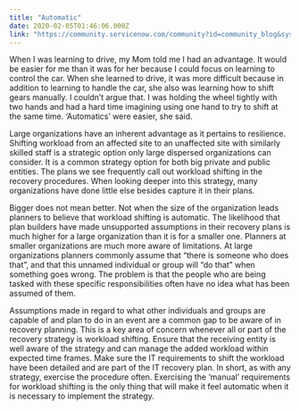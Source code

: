 ```yaml
---
title: "Automatic"
date: 2020-02-05T01:46:06.000Z
link: "https://community.servicenow.com/community?id=community_blog&sys_id=c6573e49db3a4c581cd8a345ca9619b0"
---
```

<p>When I was learning to drive, my Mom told me I had an advantage. It would be easier for me than it was for her because I could focus on learning to control the car. When she learned to drive, it was more difficult because in addition to learning to handle the car, she also was learning how to shift gears manually. I couldn’t argue that. I was holding the wheel tightly with two hands and had a hard time imagining using one hand to try to shift at the same time. ‘Automatics’ were easier, she said.</p>
<p>Large organizations have an inherent advantage as it pertains to resilience. Shifting workload from an affected site to an unaffected site with similarly skilled staff is a strategic option only large dispersed organizations can consider. It is a common strategy option for both big private and public entities. The plans we see frequently call out workload shifting in the recovery procedures. When looking deeper into this strategy, many organizations have done little else besides capture it in their plans.</p>
<p>Bigger does not mean better. Not when the size of the organization leads planners to believe that workload shifting is automatic. The likelihood that plan builders have made unsupported assumptions in their recovery plans is much higher for a large organization than it is for a smaller one. Planners at smaller organizations are much more aware of limitations. At large organizations planners commonly assume that “there is someone who does that”, and that this unnamed individual or group will “do that” when something goes wrong. The problem is that the people who are being tasked with these specific responsibilities often have no idea what has been assumed of them.</p>
<p>Assumptions made in regard to what other individuals and groups are capable of and plan to do in an event are a common gap to be aware of in recovery planning. This is a key area of concern whenever all or part of the recovery strategy is workload shifting. Ensure that the receiving entity is well aware of the strategy and can manage the added workload within expected time frames. Make sure the IT requirements to shift the workload have been detailed and are part of the IT recovery plan. In short, as with any strategy, exercise the procedure often. Exercising the ‘manual’ requirements for workload shifting is the only thing that will make it feel automatic when it is necessary to implement the strategy.</p>